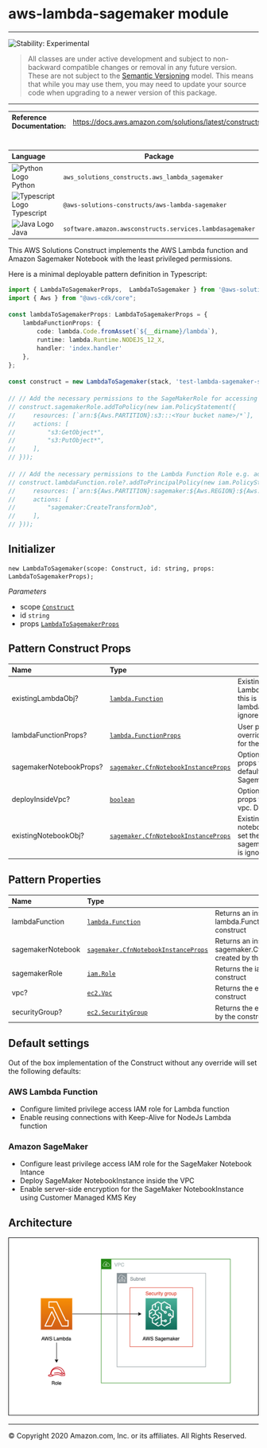 # aws-lambda-sagemaker module
<!--BEGIN STABILITY BANNER-->

---

![Stability: Experimental](https://img.shields.io/badge/stability-Experimental-important.svg?style=for-the-badge)

> All classes are under active development and subject to non-backward compatible changes or removal in any
> future version. These are not subject to the [Semantic Versioning](https://semver.org/) model.
> This means that while you may use them, you may need to update your source code when upgrading to a newer version of this package.

---
<!--END STABILITY BANNER-->

| **Reference Documentation**:| <span style="font-weight: normal">https://docs.aws.amazon.com/solutions/latest/constructs/</span>|
|:-------------|:-------------|
<div style="height:8px"></div>

| **Language**     | **Package**        |
|:-------------|-----------------|
|![Python Logo](https://docs.aws.amazon.com/cdk/api/latest/img/python32.png) Python|`aws_solutions_constructs.aws_lambda_sagemaker`|
|![Typescript Logo](https://docs.aws.amazon.com/cdk/api/latest/img/typescript32.png) Typescript|`@aws-solutions-constructs/aws-lambda-sagemaker`|
|![Java Logo](https://docs.aws.amazon.com/cdk/api/latest/img/java32.png) Java|`software.amazon.awsconstructs.services.lambdasagemaker`|

This AWS Solutions Construct implements the AWS Lambda function and Amazon Sagemaker Notebook with the least privileged permissions.

Here is a minimal deployable pattern definition in Typescript:

``` typescript
import { LambdaToSagemakerProps,  LambdaToSagemaker } from '@aws-solutions-constructs/aws-lambda-sagemaker';
import { Aws } from "@aws-cdk/core";

const lambdaToSagemakerProps: LambdaToSagemakerProps = {
    lambdaFunctionProps: {
        code: lambda.Code.fromAsset(`${__dirname}/lambda`),
        runtime: lambda.Runtime.NODEJS_12_X,
        handler: 'index.handler'
    },
};

const construct = new LambdaToSagemaker(stack, 'test-lambda-sagemaker-stack', lambdaToSagemakerProps);

// // Add the necessary permissions to the SageMakerRole for accessing other AWS Resources e.g. S3 Bucket
// construct.sagemakerRole.addToPolicy(new iam.PolicyStatement({
//     resources: [`arn:${Aws.PARTITION}:s3:::<Your bucket name>/*`],
//     actions: [
//         "s3:GetObject*",
//         "s3:PutObject*",
//     ],
// }));

// // Add the necessary permissions to the Lambda Function Role e.g. additional SageMaker permissions
// construct.lambdaFunction.role?.addToPrincipalPolicy(new iam.PolicyStatement({
//     resources: [`arn:${Aws.PARTITION}:sagemaker:${Aws.REGION}:${Aws.ACCOUNT_ID}:transform-job/*`],
//     actions: [
//         "sagemaker:CreateTransformJob",
//     ],
// }));

```

## Initializer

``` text
new LambdaToSagemaker(scope: Construct, id: string, props: LambdaToSagemakerProps);
```

_Parameters_

* scope [`Construct`](https://docs.aws.amazon.com/cdk/api/latest/docs/@aws-cdk_core.Construct.html)
* id `string`
* props [`LambdaToSagemakerProps`](#pattern-construct-props)

## Pattern Construct Props

| **Name**     | **Type**        | **Description** |
|:-------------|:----------------|-----------------|
|existingLambdaObj?|[`lambda.Function`](https://docs.aws.amazon.com/cdk/api/latest/docs/@aws-cdk_aws-lambda.Function.html)|Existing instance of Lambda Function object, if this is set then the lambdaFunctionProps is ignored.|
|lambdaFunctionProps?|[`lambda.FunctionProps`](https://docs.aws.amazon.com/cdk/api/latest/docs/@aws-cdk_aws-lambda.FunctionProps.html)|User provided props to override the default props for the Lambda function.|
|sagemakerNotebookProps?|[`sagemaker.CfnNotebookInstanceProps`](https://docs.aws.amazon.com/cdk/api/latest/docs/@aws-cdk_aws-sagemaker.CfnNotebookInstance.html)|Optional user provided props to override the default props for a Sagemaker Notebook.|
|deployInsideVpc?|[`boolean`]()|Optional user provided props to deploy inside vpc. Defaults to `true`.|
|existingNotebookObj?|[`sagemaker.CfnNotebookInstanceProps`](https://docs.aws.amazon.com/cdk/api/latest/docs/@aws-cdk_aws-sagemaker.CfnNotebookInstance.html)|Existing instance of notebook object. If this is set then the sagemakerNotebookProps is ignored|

## Pattern Properties

| **Name**     | **Type**        | **Description** |
|:-------------|:----------------|-----------------|
|lambdaFunction|[`lambda.Function`](https://docs.aws.amazon.com/cdk/api/latest/docs/@aws-cdk_aws-lambda.Function.html)|Returns an instance of lambda.Function created by the construct|
|sagemakerNotebook|[`sagemaker.CfnNotebookInstanceProps`](https://docs.aws.amazon.com/cdk/api/latest/docs/@aws-cdk_aws-sagemaker.CfnNotebookInstance.html)|Returns an instance of sagemaker.CfnNotebookInstanceProps created by the construct|
|sagemakerRole|[`iam.Role`](https://docs.aws.amazon.com/cdk/api/latest/docs/@aws-cdk_aws-iam.Role.html)|Returns the iam.Role created by the construct|
|vpc?|[`ec2.Vpc`](https://docs.aws.amazon.com/cdk/api/latest/docs/@aws-cdk_aws-ec2.Vpc.html)|Returns the ec2.Vpc created by the construct|
|securityGroup?|[`ec2.SecurityGroup`](https://docs.aws.amazon.com/cdk/api/latest/docs/@aws-cdk_aws-ec2.SecurityGroup.html)|Returns the ec2.SecurityGroup created by the construct|

## Default settings

Out of the box implementation of the Construct without any override will set the following defaults:

### AWS Lambda Function
* Configure limited privilege access IAM role for Lambda function
* Enable reusing connections with Keep-Alive for NodeJs Lambda function

### Amazon SageMaker
* Configure least privilege access IAM role for the SageMaker Notebook Intance
* Deploy SageMaker NotebookInstance inside the VPC
* Enable server-side encryption for the SageMaker NotebookInstance using Customer Managed KMS Key

## Architecture
![Architecture Diagram](architecture.png)

***
&copy; Copyright 2020 Amazon.com, Inc. or its affiliates. All Rights Reserved.